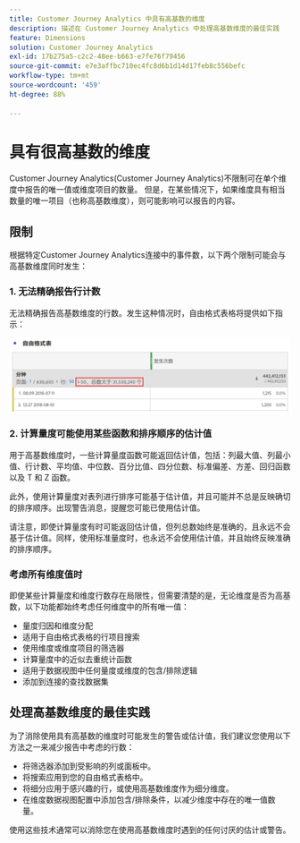 ```yaml
---
title: Customer Journey Analytics 中具有高基数的维度
description: 描述在 Customer Journey Analytics 中处理高基数维度的最佳实践
feature: Dimensions
solution: Customer Journey Analytics
exl-id: 17b275a5-c2c2-48ee-b663-e7fe76f79456
source-git-commit: e7e3affbc710ec4fc8d6b1d14d17feb8c556befc
workflow-type: tm+mt
source-wordcount: '459'
ht-degree: 88%

---
```


# 具有很高基数的维度

Customer Journey Analytics(Customer Journey Analytics)不限制可在单个维度中报告的唯一值或维度项目的数量。 但是，在某些情况下，如果维度具有相当数量的唯一项目（也称高基数维度），则可能影响可以报告的内容。

## 限制

根据特定Customer Journey Analytics连接中的事件数，以下两个限制可能会与高基数维度同时发生：

### 1. 无法精确报告行计数

无法精确报告高基数维度的行数。发生这种情况时，自由格式表格将提供如下指示：

![](assets/high-cardinality.png)

### 2. 计算量度可能使用某些函数和排序顺序的估计值

用于高基数维度时，一些计算量度函数可能返回估计值，包括：列最大值、列最小值、行计数、平均值、中位数、百分比值、四分位数、标准偏差、方差、回归函数以及 T 和 Z 函数。

此外，使用计算量度对表列进行排序可能基于估计值，并且可能并不总是反映确切的排序顺序。出现警告消息，提醒您可能已使用估计值。

请注意，即使计算量度有时可能返回估计值，但列总数始终是准确的，且永远不会基于估计值。同样，使用标准量度时，也永远不会使用估计值，并且始终反映准确的排序顺序。

### 考虑所有维度值时

即使某些计算量度和维度行数存在局限性，但需要清楚的是，无论维度是否为高基数，以下功能都始终考虑任何维度中的所有唯一值：

* 量度归因和维度分配
* 适用于自由格式表格的行项目搜索
* 使用维度或维度项目的筛选器
* 计算量度中的近似去重统计函数
* 适用于数据视图中任何量度或维度的包含/排除逻辑
* 添加到连接的查找数据集

## 处理高基数维度的最佳实践

为了消除使用具有高基数的维度时可能发生的警告或估计值，我们建议您使用以下方法之一来减少报告中考虑的行数：

* 将筛选器添加到受影响的列或面板中。
* 将搜索应用到您的自由格式表格中。
* 将细分应用于感兴趣的行，或使用高基数维度作为细分维度。
* 在维度数据视图配置中添加包含/排除条件，以减少维度中存在的唯一值数量。

使用这些技术通常可以消除您在使用高基数维度时遇到的任何讨厌的估计或警告。
